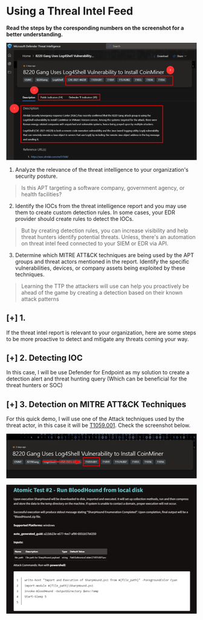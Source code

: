 # Using a Threal Intel Feed

**Read the steps by the coresponding numbers on the screenshot for a better understanding.**

![image](https://github.com/nguyentimmy/Detection-Engineering/blob/main/2%20-%20Detect%20Current%20Attack%20Trends%20Using%20Threat%20Intelligence/Photos/MDTI.png)

1. Analyze the relevance of the threat intelligence to your organization's security posture.
  > Is this APT targeting a software company, government agency, or health facilities?
2. Identify the IOCs from the threat intelligence report and you may use them to create custom detection rules. In some cases, your EDR provider should create rules to detect the IOCs. 
  > But by creating detection rules, you can increase visibility and help threat hunters identify potential threats.  Unless, there's an automation on threat intel feed connected to your SIEM or EDR via API.
3. Determine which MITRE ATT&CK techniques are being used by the APT groups and threat actors mentioned in the report. Identify the specific vulnerabilities, devices, or company assets being exploited by these techniques.
  > Learning the TTP the attackers will use can help you proactively be ahead of the game by creating a detection based on their known attack patterns

## [+] 1.
If the threat intel report is relevant to your organization, here are some steps to be more proactive to detect and mitigate any threats coming your way.

## [+] 2. Detecting IOC

In this case, I will be use Defender for Endpoint as my solution to create a detection alert and threat hunting query (Which can be beneficial for the threat hunters or SOC) 

## [+] 3. Detection on MITRE ATT&CK Techniques 

For this quick demo, I will use one of the Attack techniques used by the threat actor, in this case it will be [T1059.001](https://atomicredteam.io/execution/T1059.001/). Check the screenshot below. 

![Image](https://github.com/nguyentimmy/Detection-Engineering/blob/main/2%20-%20Detect%20Current%20Attack%20Trends%20Using%20Threat%20Intelligence/Photos/T1059-APT.png)

![Image](https://github.com/nguyentimmy/Detection-Engineering/blob/main/2%20-%20Detect%20Current%20Attack%20Trends%20Using%20Threat%20Intelligence/Photos/T1059.001-BloodHound.png)
